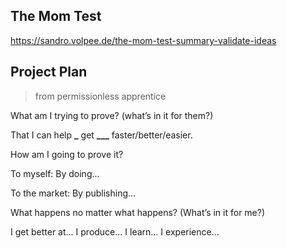## The Mom Test

https://sandro.volpee.de/the-mom-test-summary-validate-ideas

## Project Plan

> from permissionless apprentice

What am I trying to prove? (what’s in it for them?)

That I can help **\_** get **\_\_\_** faster/better/easier.

How am I going to prove it?

To myself:
By doing...

To the market:
By publishing...

What happens no matter what happens? (What’s in it for me?)

I get better at...
I produce...
I learn…
I experience...
